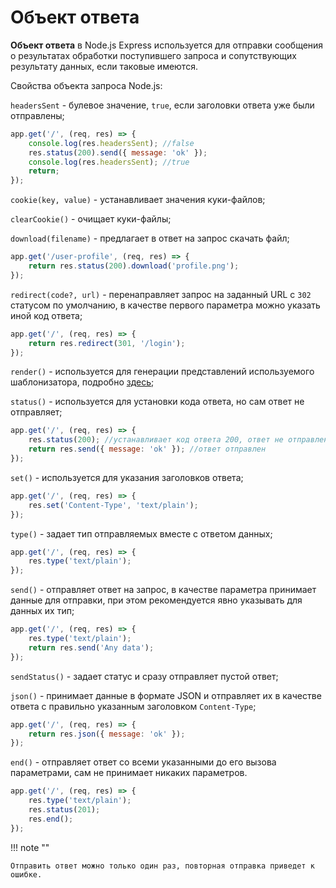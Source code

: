# Объект ответа

**Объект ответа** в Node.js Express используется для отправки сообщения о результатах обработки поступившего запроса и сопутствующих результату данных, если таковые имеются.

Свойства объекта запроса Node.js:

`headersSent` - булевое значение, `true`, если заголовки ответа уже были отправлены;

```js
app.get('/', (req, res) => {
    console.log(res.headersSent); //false
    res.status(200).send({ message: 'ok' });
    console.log(res.headersSent); //true
    return;
});
```

`cookie(key, value)` - устанавливает значения куки-файлов;

`clearCookie()` - очищает куки-файлы;

`download(filename)` - предлагает в ответ на запрос скачать файл;

```js
app.get('/user-profile', (req, res) => {
    return res.status(200).download('profile.png');
});
```

`redirect(code?, url)` - перенаправляет запрос на заданный URL с `302` статусом по умолчанию, в качестве первого параметра можно указать иной код ответа;

```js
app.get('/', (req, res) => {
    return res.redirect(301, '/login');
});
```

`render()` - используется для генерации представлений используемого шаблонизатора, подробно [здесь](templates.md);

`status()` - используется для установки кода ответа, но сам ответ не отправляет;

```js
app.get('/', (req, res) => {
    res.status(200); //устанавливает код ответа 200, ответ не отправлен
    return res.send({ message: 'ok' }); //ответ отправлен
});
```

`set()` - используется для указания заголовков ответа;

```js
app.get('/', (req, res) => {
    res.set('Content-Type', 'text/plain');
});
```

`type()` - задает тип отправляемых вместе с ответом данных;

```js
app.get('/', (req, res) => {
    res.type('text/plain');
});
```

`send()` - отправляет ответ на запрос, в качестве параметра принимает данные для отправки, при этом рекомендуется явно указывать для данных их тип;

```js
app.get('/', (req, res) => {
    res.type('text/plain');
    return res.send('Any data');
});
```

`sendStatus()` - задает статус и сразу отправляет пустой ответ;

`json()` - принимает данные в формате JSON и отправляет их в качестве ответа с правильно указанным заголовком `Content-Type`;

```js
app.get('/', (req, res) => {
    return res.json({ message: 'ok' });
});
```

`end()` - отправляет ответ со всеми указанными до его вызова параметрами, сам не принимает никаких параметров.

```js
app.get('/', (req, res) => {
    res.type('text/plain');
    res.status(201);
    res.end();
});
```

!!! note ""

    Отправить ответ можно только один раз, повторная отправка приведет к ошибке.
